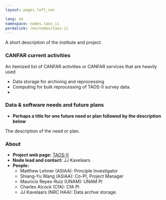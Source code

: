 ```yaml
---
layout: pages_left_nav

lang: en
namespace: nodes.taos_ii
permalink: /en/nodes/taos-ii
---
```


<!-- Content start -->

A short description of the institute and project.



### CANFAR current activities

An itemized list of CANFAR activities or  CANFAR services that are heavily used


* Data storage for archiving and reprocessing
* Computing for bulk reprocessing of TAOS-II survey data.
*

### Data & software needs and future plans

* **Perhaps a title for one future need or plan followed by the description below**

The description of the need or plan.

### About

* **Project web page:** [TAOS-II](https://taos2.asiaa.sinica.edu.tw)
* **Node lead and contact:** JJ Kavelaars
* **People:**
  * Matthew Lehner (ASIAA): Principle Investigator
  * Shiang-Yu Wang (ASIAA): Co-PI, Project Manager
  * Mauricio Reyes-Ruiz (UNAM): UNAM PI
  * Charles Alcock (CfA): CfA PI
  * JJ Kavelaars (NRC HAA): Data archve storage.




<!-- Content end -->
